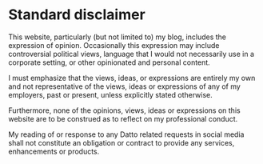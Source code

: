 Standard disclaimer
===================

This website, particularly (but not limited to) my blog, includes the expression of opinion. Occasionally this expression may include controversial political views, language that I would not necessarily use in a corporate setting, or other opinionated and personal content.

I must emphasize that the views, ideas, or expressions are entirely my own and not representative of the views, ideas or expressions of any of my employers, past or present, unless explicitly stated otherwise.

Furthermore, none of the opinions, views, ideas or expressions on this website are to be construed as to reflect on my professional conduct.

My reading of or response to any Datto related requests in social media shall not constitute an obligation or contract to provide any services, enhancements or products.

